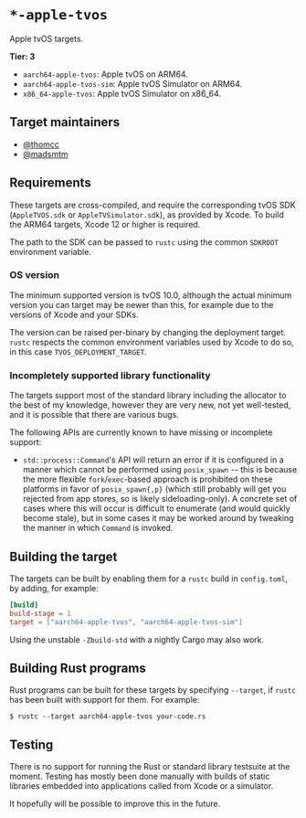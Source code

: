 # `*-apple-tvos`

Apple tvOS targets.

<!--
!!!!!!!!!!!!!!!!!!!!!!!!!!!!!!!!!!!!!!!!!!!!!!!!!!!!!!!!

***WARNING***
This target has already been migrated to the new target docs system: #120745
When editing this file, make sure that you keep the equivalent docs in ../../target_infos in sync!!!

!!!!!!!!!!!!!!!!!!!!!!!!!!!!!!!!!!!!!!!!!!!!!!!!!!!!!!!!
-->

**Tier: 3**

- `aarch64-apple-tvos`: Apple tvOS on ARM64.
- `aarch64-apple-tvos-sim`: Apple tvOS Simulator on ARM64.
- `x86_64-apple-tvos`: Apple tvOS Simulator on x86_64.

## Target maintainers

- [@thomcc](https://github.com/thomcc)
- [@madsmtm](https://github.com/madsmtm)

## Requirements

These targets are cross-compiled, and require the corresponding tvOS SDK
(`AppleTVOS.sdk` or `AppleTVSimulator.sdk`), as provided by Xcode. To build the
ARM64 targets, Xcode 12 or higher is required.

The path to the SDK can be passed to `rustc` using the common `SDKROOT`
environment variable.

### OS version

The minimum supported version is tvOS 10.0, although the actual minimum version
you can target may be newer than this, for example due to the versions of Xcode
and your SDKs.

The version can be raised per-binary by changing the deployment target. `rustc`
respects the common environment variables used by Xcode to do so, in this
case `TVOS_DEPLOYMENT_TARGET`.

### Incompletely supported library functionality

The targets support most of the standard library including the allocator to the
best of my knowledge, however they are very new, not yet well-tested, and it is
possible that there are various bugs.

The following APIs are currently known to have missing or incomplete support:

- `std::process::Command`'s API will return an error if it is configured in a
  manner which cannot be performed using `posix_spawn` -- this is because the
  more flexible `fork`/`exec`-based approach is prohibited on these platforms in
  favor of `posix_spawn{,p}` (which still probably will get you rejected from
  app stores, so is likely sideloading-only). A concrete set of cases where this
  will occur is difficult to enumerate (and would quickly become stale), but in
  some cases it may be worked around by tweaking the manner in which `Command`
  is invoked.

## Building the target

The targets can be built by enabling them for a `rustc` build in
`config.toml`, by adding, for example:

```toml
[build]
build-stage = 1
target = ["aarch64-apple-tvos", "aarch64-apple-tvos-sim"]
```

Using the unstable `-Zbuild-std` with a nightly Cargo may also work.

## Building Rust programs

Rust programs can be built for these targets by specifying `--target`, if
`rustc` has been built with support for them. For example:

```console
$ rustc --target aarch64-apple-tvos your-code.rs
```

## Testing

There is no support for running the Rust or standard library testsuite at the
moment. Testing has mostly been done manually with builds of static libraries
embedded into applications called from Xcode or a simulator.

It hopefully will be possible to improve this in the future.
